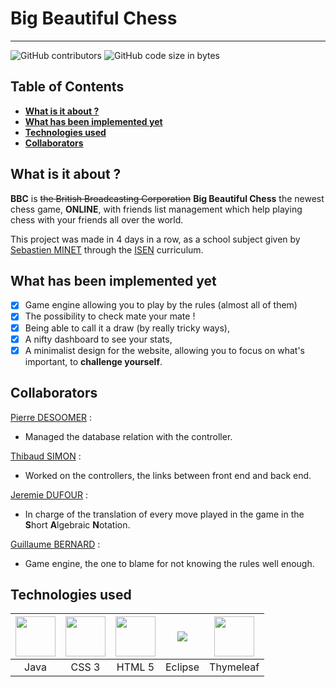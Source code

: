 # Big Beautiful Chess

---

![GitHub contributors](https://img.shields.io/github/contributors/Azarogue/BigBeautifulChess?color=orange) 
![GitHub code size in bytes](https://img.shields.io/github/languages/code-size/azarogue/BigBeautifulChess?color=blue) 

## Table of Contents

- **[What is it about ?](#What-is-it-about-?)**<br>
- **[What has been implemented yet](#What-as-been-implemented-yet)**<br>
- **[Technologies used](#technologies-used)**<br>
- **[Collaborators](#Collaborators)**<br>

## 

## What is it about ?

**BBC** is ~~the British Broadcasting Corporation~~ **Big Beautiful Chess** the newest chess game, **ONLINE**, with friends list management which help playing chess with your friends all over the world.

This project was made in 4 days in a row, as a school subject given by <a href=" https://github.com/sminet">Sebastien MINET</a> through the <a href="https://www.isen.fr/">ISEN</a> curriculum.

## What has been implemented yet

- [x] Game engine allowing you to play by the rules (almost all of them)
- [x] The possibility to check mate your mate !
- [x] Being able to call it a draw (by really tricky ways),
- [x] A nifty dashboard to see your stats,
- [x] A minimalist design for the website, allowing you to focus on what's important, to **challenge yourself**.

## Collaborators

<a href="https://github.com/PDesoomer">Pierre DESOOMER</a> :

- Managed the database relation with the controller.

<a href=" https://github.com/TibRib">Thibaud SIMON</a> :

- Worked on the controllers, the links between front end and back end.

<a href=" https://github.com/Jed13">Jeremie DUFOUR</a> :

- In charge of the translation of every move played in the game in the **S**hort **A**lgebraic **N**otation.

<a href=" https://github.com/Azarogue">Guillaume BERNARD</a> :

- Game engine, the one to blame for not knowing the rules well enough.







## Technologies used

| <img src="https://image.flaticon.com/icons/svg/226/226777.svg" style="width:64px;height=64px;" /> | <img src="https://image.flaticon.com/icons/svg/888/888847.svg" style="width:64px;height=64px;" /> | <img src="https://image.flaticon.com/icons/svg/888/888859.svg" style="width:64px;height=64px;" /> | <img src="https://seeklogo.com/images/E/eclipse-logo-85FE4BEA34-seeklogo.com.png" style="width=64px;" /> | <img src="https://image.flaticon.com/icons/svg/692/692041.svg" style="width:64px;height=64px;" /> |
| :----------------------------------------------------------: | :----------------------------------------------------------: | :----------------------------------------------------------: | :----------------------------------------------------------: | :----------------------------------------------------------: |
|                             Java                             |                            CSS 3                             |                            HTML 5                            |                           Eclipse                            |                          Thymeleaf                           |

 
